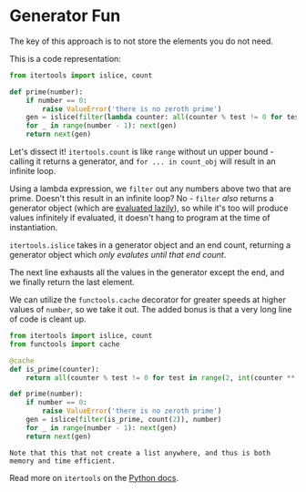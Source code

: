 # Generator Fun
The key of this approach is to not store the elements you do not need.

This is a code representation:
```python
from itertools import islice, count

def prime(number):
    if number == 0:
        raise ValueError('there is no zeroth prime')
    gen = islice(filter(lambda counter: all(counter % test != 0 for test in range(2, int(counter ** 0.5) + 1)), count(2)), number)
    for _ in range(number - 1): next(gen)
    return next(gen)
```

Let's dissect it! `itertools.count` is like `range` without un upper bound - calling it returns a generator, and `for ... in count_obj` will result in an infinite loop.

Using a lambda expression, we `filter` out any numbers above two that are prime.
Doesn't this result in an infinite loop? 
No - `filter` _also_ returns a generator object (which are [evaluated lazily][generator]), so while it's too will produce values infinitely if evaluated, it doesn't hang to program at the time of instantiation.

`itertools.islice` takes in a generator object and an end count, returning a generator object which _only evalutes until that end count_. 

The next line exhausts all the values in the generator except the end, and we finally return the last element.

We can utilize the `functools.cache` decorator for greater speeds at higher values of `number`, so we take it out. The added bonus is that a very long line of code is cleant up.

```python
from itertools import islice, count
from functools import cache

@cache
def is_prime(counter):
    return all(counter % test != 0 for test in range(2, int(counter ** 0.5) + 1))

def prime(number):
    if number == 0:
        raise ValueError('there is no zeroth prime')
    gen = islice(filter(is_prime, count(2)), number)
    for _ in range(number - 1): next(gen)
    return next(gen)
```

~~~~exercism/note
Note that this that not create a list anywhere, and thus is both memory and time efficient.
~~~~

Read more on `itertools` on the [Python docs][itertools].

[itertools]: https://docs.python.org/3/library/itertools.html
[generator]: https://www.programiz.com/python-programming/generator